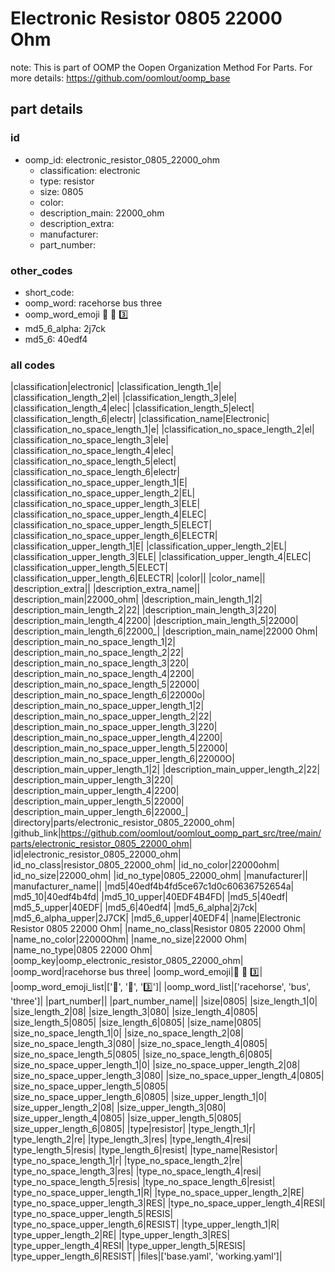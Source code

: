 # Electronic Resistor 0805 22000 Ohm  

note: This is part of OOMP the Oopen Organization Method For Parts. For more details: https://github.com/oomlout/oomp_base

##  part details





### id
* oomp_id: electronic_resistor_0805_22000_ohm
  * classification: electronic
  * type: resistor
  * size: 0805
  * color: 
  * description_main: 22000_ohm
  * description_extra: 
  * manufacturer: 
  * part_number: 

### other_codes
* short_code: 
* oomp_word: racehorse bus three
* oomp_word_emoji :racehorse: :bus: :three:
* md5_6_alpha: 2j7ck
* md5_6: 40edf4

### all codes 
|classification|electronic|
|classification_length_1|e|
|classification_length_2|el|
|classification_length_3|ele|
|classification_length_4|elec|
|classification_length_5|elect|
|classification_length_6|electr|
|classification_name|Electronic|
|classification_no_space_length_1|e|
|classification_no_space_length_2|el|
|classification_no_space_length_3|ele|
|classification_no_space_length_4|elec|
|classification_no_space_length_5|elect|
|classification_no_space_length_6|electr|
|classification_no_space_upper_length_1|E|
|classification_no_space_upper_length_2|EL|
|classification_no_space_upper_length_3|ELE|
|classification_no_space_upper_length_4|ELEC|
|classification_no_space_upper_length_5|ELECT|
|classification_no_space_upper_length_6|ELECTR|
|classification_upper_length_1|E|
|classification_upper_length_2|EL|
|classification_upper_length_3|ELE|
|classification_upper_length_4|ELEC|
|classification_upper_length_5|ELECT|
|classification_upper_length_6|ELECTR|
|color||
|color_name||
|description_extra||
|description_extra_name||
|description_main|22000_ohm|
|description_main_length_1|2|
|description_main_length_2|22|
|description_main_length_3|220|
|description_main_length_4|2200|
|description_main_length_5|22000|
|description_main_length_6|22000_|
|description_main_name|22000 Ohm|
|description_main_no_space_length_1|2|
|description_main_no_space_length_2|22|
|description_main_no_space_length_3|220|
|description_main_no_space_length_4|2200|
|description_main_no_space_length_5|22000|
|description_main_no_space_length_6|22000o|
|description_main_no_space_upper_length_1|2|
|description_main_no_space_upper_length_2|22|
|description_main_no_space_upper_length_3|220|
|description_main_no_space_upper_length_4|2200|
|description_main_no_space_upper_length_5|22000|
|description_main_no_space_upper_length_6|22000O|
|description_main_upper_length_1|2|
|description_main_upper_length_2|22|
|description_main_upper_length_3|220|
|description_main_upper_length_4|2200|
|description_main_upper_length_5|22000|
|description_main_upper_length_6|22000_|
|directory|parts/electronic_resistor_0805_22000_ohm|
|github_link|https://github.com/oomlout/oomlout_oomp_part_src/tree/main/parts/electronic_resistor_0805_22000_ohm|
|id|electronic_resistor_0805_22000_ohm|
|id_no_class|resistor_0805_22000_ohm|
|id_no_color|22000ohm|
|id_no_size|22000_ohm|
|id_no_type|0805_22000_ohm|
|manufacturer||
|manufacturer_name||
|md5|40edf4b4fd5ce67c1d0c60636752654a|
|md5_10|40edf4b4fd|
|md5_10_upper|40EDF4B4FD|
|md5_5|40edf|
|md5_5_upper|40EDF|
|md5_6|40edf4|
|md5_6_alpha|2j7ck|
|md5_6_alpha_upper|2J7CK|
|md5_6_upper|40EDF4|
|name|Electronic Resistor 0805 22000 Ohm|
|name_no_class|Resistor 0805 22000 Ohm|
|name_no_color|22000Ohm|
|name_no_size|22000 Ohm|
|name_no_type|0805 22000 Ohm|
|oomp_key|oomp_electronic_resistor_0805_22000_ohm|
|oomp_word|racehorse bus three|
|oomp_word_emoji|:racehorse: :bus: :three:|
|oomp_word_emoji_list|[':racehorse:', ':bus:', ':three:']|
|oomp_word_list|['racehorse', 'bus', 'three']|
|part_number||
|part_number_name||
|size|0805|
|size_length_1|0|
|size_length_2|08|
|size_length_3|080|
|size_length_4|0805|
|size_length_5|0805|
|size_length_6|0805|
|size_name|0805|
|size_no_space_length_1|0|
|size_no_space_length_2|08|
|size_no_space_length_3|080|
|size_no_space_length_4|0805|
|size_no_space_length_5|0805|
|size_no_space_length_6|0805|
|size_no_space_upper_length_1|0|
|size_no_space_upper_length_2|08|
|size_no_space_upper_length_3|080|
|size_no_space_upper_length_4|0805|
|size_no_space_upper_length_5|0805|
|size_no_space_upper_length_6|0805|
|size_upper_length_1|0|
|size_upper_length_2|08|
|size_upper_length_3|080|
|size_upper_length_4|0805|
|size_upper_length_5|0805|
|size_upper_length_6|0805|
|type|resistor|
|type_length_1|r|
|type_length_2|re|
|type_length_3|res|
|type_length_4|resi|
|type_length_5|resis|
|type_length_6|resist|
|type_name|Resistor|
|type_no_space_length_1|r|
|type_no_space_length_2|re|
|type_no_space_length_3|res|
|type_no_space_length_4|resi|
|type_no_space_length_5|resis|
|type_no_space_length_6|resist|
|type_no_space_upper_length_1|R|
|type_no_space_upper_length_2|RE|
|type_no_space_upper_length_3|RES|
|type_no_space_upper_length_4|RESI|
|type_no_space_upper_length_5|RESIS|
|type_no_space_upper_length_6|RESIST|
|type_upper_length_1|R|
|type_upper_length_2|RE|
|type_upper_length_3|RES|
|type_upper_length_4|RESI|
|type_upper_length_5|RESIS|
|type_upper_length_6|RESIST|
|files|['base.yaml', 'working.yaml']|
